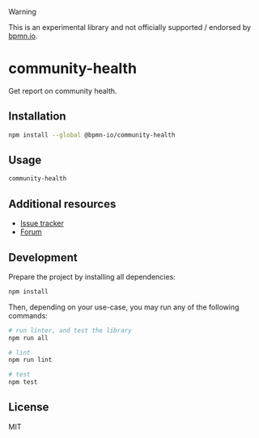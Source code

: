 > [!WARNING]
> This is an experimental library and not officially supported / endorsed by [bpmn.io](https://bpmn.io/).

# community-health

Get report on community health.

## Installation

```sh
npm install --global @bpmn-io/community-health
```

## Usage

```sh
community-health
```

## Additional resources

* [Issue tracker](https://github.com/bpmn-io/community-health/issues)
* [Forum](https://forum.bpmn.io)

## Development

Prepare the project by installing all dependencies:

```sh
npm install
```

Then, depending on your use-case, you may run any of the following commands:

```sh
# run linter, and test the library
npm run all

# lint
npm run lint

# test
npm test
```

## License

MIT
